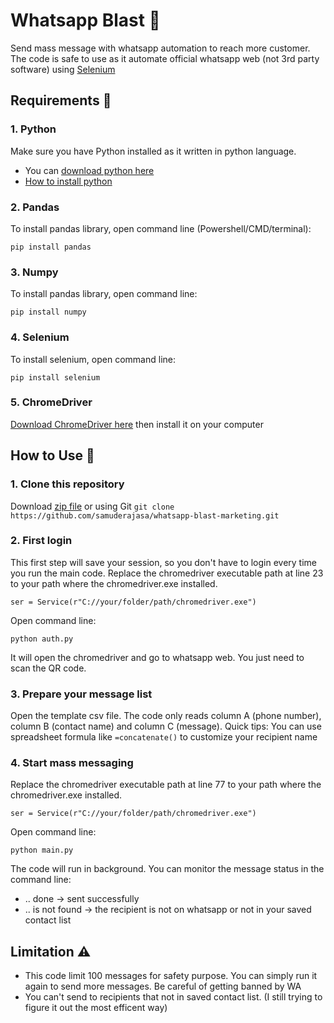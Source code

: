 # Whatsapp Blast :robot:
Send mass message with whatsapp automation to reach more customer. The code is safe to use as it automate official whatsapp web (not 3rd party software) using [Selenium](https://www.selenium.dev/)

## Requirements :memo:
### 1. Python
Make sure you have Python installed as it written in python language.
- You can [download python here](https://www.python.org/downloads/)
- [How to install python](https://www.digitalocean.com/community/tutorials/install-python-windows-10)
### 2. Pandas
To install pandas library, open command line (Powershell/CMD/terminal):

`pip install pandas`
### 3. Numpy
To install pandas library, open command line:

`pip install numpy`
### 4. Selenium
To install selenium, open command line:

`pip install selenium`

### 5. ChromeDriver
[Download ChromeDriver here](https://chromedriver.chromium.org/downloads) then install it on your computer

## How to Use :book:
### 1. Clone this repository
Download [zip file](https://github.com/samuderajasa/whatsapp-blast-marketing/archive/refs/heads/master.zip) or using Git `git clone https://github.com/samuderajasa/whatsapp-blast-marketing.git`

### 2. First login
This first step will save your session, so you don't have to login every time you run the main code. 
Replace the chromedriver executable path at line 23 to your path where the chromedriver.exe installed.

`ser = Service(r"C://your/folder/path/chromedriver.exe")`

Open command line:

`python auth.py`

It will open the chromedriver and go to whatsapp web. You just need to scan the QR code.

### 3. Prepare your message list
Open the template csv file. The code only reads column A (phone number), column B (contact name) and column C (message).
Quick tips: You can use spreadsheet formula like `=concatenate()` to customize your recipient name

### 4. Start mass messaging
Replace the chromedriver executable path at line 77 to your path where the chromedriver.exe installed.

`ser = Service(r"C://your/folder/path/chromedriver.exe")`

Open command line:

`python main.py`

The code will run in background. You can monitor the message status in the command line:
- .. done -> sent successfully
- .. is not found -> the recipient is not on whatsapp or not in your saved contact list

## Limitation :warning:
+ This code limit 100 messages for safety purpose. You can simply run it again to send more messages. Be careful of getting banned by WA
+ You can't send to recipients that not in saved contact list. (I still trying to figure it out the most efficent way)
